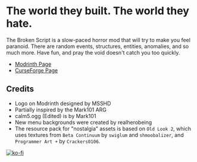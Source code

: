# The world they built. The world they hate.

The Broken Script is a slow-paced horror mod that will try to make you feel paranoid.
There are random events, structures, entities, anomalies, and so much more. Have fun,
and pray the void doesn't catch you too quickly.

- [Modrinth Page](https://modrinth.com/mod/the-broken-script)
- [CurseForge Page](https://www.curseforge.com/minecraft/mc-mods/the-broken-script-official)

## Credits

- Logo on Modrinth designed by MSSHD
- Partially inspired by the Mark101 ARG
- calm5.ogg (Edited) is by Mark101
- New menu backgrounds were created by realherobeing
- The resource pack for "nostalgia" assets is based on `Old Look 2`, which uses textures from `Beta Continuum` by `swiglum` and `shmoobalizer`, and `Programmer Art +` by `Crackers0106`.

[![ko-fi](https://ko-fi.com/img/githubbutton_sm.svg)](https://ko-fi.com/W7W11IBV39)
